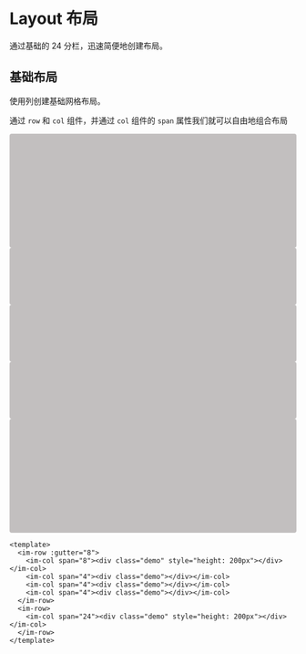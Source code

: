 # Layout 布局

通过基础的 24 分栏，迅速简便地创建布局。

## 基础布局

使用列创建基础网格布局。

通过 `row` 和 `col` 组件，并通过 `col` 组件的 `span` 属性我们就可以自由地组合布局

<style>
.demo {
  background-color: #c2bfbf;
  height: 100px;
  border-radius: 4px;
  width: 100%;
}

.im-row {
  margin-bottom: 10px;
}

</style>

<im-row :gutter="8">
    <im-col span="8"><div class="demo" style="height: 200px"></div></im-col>
    <im-col span="4"><div class="demo"></div></im-col>
    <im-col span="4"><div class="demo"></div></im-col>
    <im-col span="4"><div class="demo"></div></im-col>
  </im-row>
  <im-row>
    <im-col span="24"><div class="demo" style="height: 200px"></div></im-col>
  </im-row>

```vue
<template>
  <im-row :gutter="8">
    <im-col span="8"><div class="demo" style="height: 200px"></div></im-col>
    <im-col span="4"><div class="demo"></div></im-col>
    <im-col span="4"><div class="demo"></div></im-col>
    <im-col span="4"><div class="demo"></div></im-col>
  </im-row>
  <im-row>
    <im-col span="24"><div class="demo" style="height: 200px"></div></im-col>
  </im-row>
</template>
```
